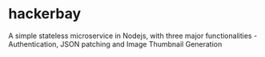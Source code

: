 # hackerbay
A simple stateless microservice in Nodejs, with three major functionalities - Authentication, JSON patching and Image Thumbnail Generation
